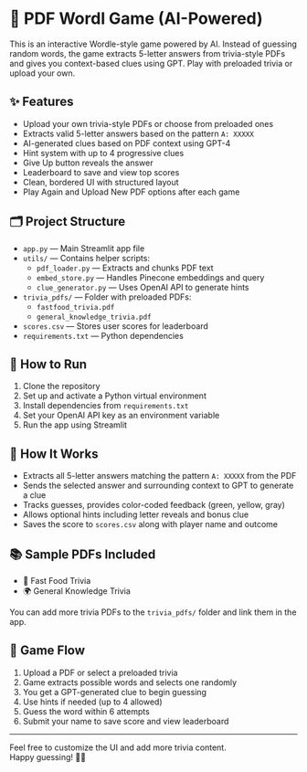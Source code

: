 
# 📘 PDF Wordl Game (AI-Powered)

This is an interactive Wordle-style game powered by AI. Instead of guessing random words, the game extracts 5-letter answers from trivia-style PDFs and gives you context-based clues using GPT. Play with preloaded trivia or upload your own.

## ✨ Features

- Upload your own trivia-style PDFs or choose from preloaded ones  
- Extracts valid 5-letter answers based on the pattern `A: XXXXX`  
- AI-generated clues based on PDF context using GPT-4  
- Hint system with up to 4 progressive clues  
- Give Up button reveals the answer  
- Leaderboard to save and view top scores  
- Clean, bordered UI with structured layout  
- Play Again and Upload New PDF options after each game  

## 🗂️ Project Structure

- `app.py` — Main Streamlit app file  
- `utils/` — Contains helper scripts:
  - `pdf_loader.py` — Extracts and chunks PDF text  
  - `embed_store.py` — Handles Pinecone embeddings and query  
  - `clue_generator.py` — Uses OpenAI API to generate hints  
- `trivia_pdfs/` — Folder with preloaded PDFs:
  - `fastfood_trivia.pdf`  
  - `general_knowledge_trivia.pdf`  
- `scores.csv` — Stores user scores for leaderboard  
- `requirements.txt` — Python dependencies  

## 🚀 How to Run

1. Clone the repository  
2. Set up and activate a Python virtual environment  
3. Install dependencies from `requirements.txt`  
4. Set your OpenAI API key as an environment variable  
5. Run the app using Streamlit

## 🧠 How It Works

- Extracts all 5-letter answers matching the pattern `A: XXXXX` from the PDF  
- Sends the selected answer and surrounding context to GPT to generate a clue  
- Tracks guesses, provides color-coded feedback (green, yellow, gray)  
- Allows optional hints including letter reveals and bonus clue  
- Saves the score to `scores.csv` along with player name and outcome  

## 📚 Sample PDFs Included

- 🧀 Fast Food Trivia  
- 🌍 General Knowledge Trivia  

You can add more trivia PDFs to the `trivia_pdfs/` folder and link them in the app.

## 🏁 Game Flow

1. Upload a PDF or select a preloaded trivia  
2. Game extracts possible words and selects one randomly  
3. You get a GPT-generated clue to begin guessing  
4. Use hints if needed (up to 4 allowed)  
5. Guess the word within 6 attempts  
6. Submit your name to save score and view leaderboard  

---

Feel free to customize the UI and add more trivia content.  
Happy guessing! 🎯✨
